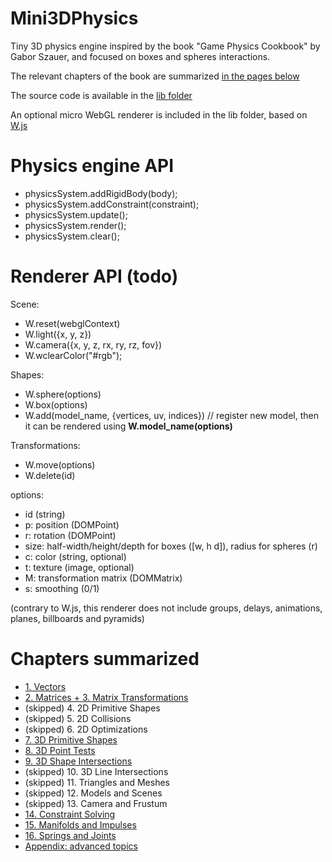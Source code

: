 # Mini3DPhysics

Tiny 3D physics engine inspired by the book "Game Physics Cookbook" by Gabor Szauer, and focused on boxes and spheres interactions.

The relevant chapters of the book are summarized [in the pages below](https://github.com/xem/mini3Dphysics?tab=readme-ov-file#chapters-summarized)

The source code is available in the [lib folder](https://github.com/xem/mini3Dphysics/tree/gh-pages/lib)

An optional micro WebGL renderer is included in the lib folder, based on [W.js](https://xem.github.io/W)

# Physics engine API

- physicsSystem.addRigidBody(body);
- physicsSystem.addConstraint(constraint);
- physicsSystem.update();
- physicsSystem.render();
- physicsSystem.clear();

# Renderer API (todo)

Scene:
- W.reset(webglContext)
- W.light({x, y, z})
- W.camera({x, y, z, rx, ry, rz, fov})
- W.wclearColor("#rgb");

Shapes:
- W.sphere(options)
- W.box(options)
- W.add(model_name, {vertices, uv, indices}) // register new model, then it can be rendered using <b>W.model_name(options)</b>

Transformations:
- W.move(options)
- W.delete(id)

options: 
- id (string)
- p: position (DOMPoint)
- r: rotation (DOMPoint)
- size: half-width/height/depth for boxes ([w, h d]), radius for spheres (r)
- c: color (string, optional)
- t: texture (image, optional)
- M: transformation matrix (DOMMatrix)
- s: smoothing (0/1)

(contrary to W.js, this renderer does not include groups, delays, animations, planes, billboards and pyramids)

# Chapters summarized

- [1. Vectors](https://xem.github.io/mini3Dphysics/1/)
- [2. Matrices + 3. Matrix Transformations](https://xem.github.io/mini3Dphysics/2/)
- (skipped) 4. 2D Primitive Shapes
- (skipped) 5. 2D Collisions
- (skipped) 6. 2D Optimizations
- [7. 3D Primitive Shapes](https://xem.github.io/mini3Dphysics/7/)
- [8. 3D Point Tests](https://xem.github.io/mini3Dphysics/8/)
- [9. 3D Shape Intersections](https://xem.github.io/mini3Dphysics/9/)
- (skipped) 10. 3D Line Intersections
- (skipped) 11. Triangles and Meshes
- (skipped) 12. Models and Scenes
- (skipped) 13. Camera and Frustum
- [14. Constraint Solving](https://xem.github.io/mini3Dphysics/14/)
- [15. Manifolds and Impulses](https://xem.github.io/mini3Dphysics/15/)
- [16. Springs and Joints](https://xem.github.io/mini3Dphysics/16/)
- [Appendix: advanced topics](https://xem.github.io/mini3Dphysics/17/)